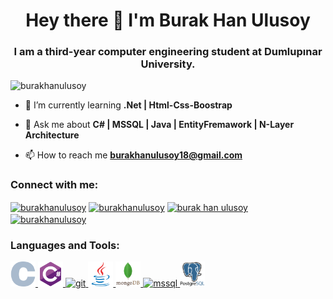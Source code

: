 <h1 align="center">Hey there 👋 I'm Burak Han Ulusoy</h1>

<h3 align="center">I am a third-year computer engineering student at Dumlupınar University.</h3>

<p align="left"> <img src="https://komarev.com/ghpvc/?username=burakhanulusoy&label=Profile%20views&color=0e75b6&style=flat" alt="burakhanulusoy" /> </p>

- 🌱 I’m currently learning **.Net | Html-Css-Boostrap**

- 💬 Ask me about **C# | MSSQL | Java | EntityFremawork | N-Layer Architecture**

- 📫 How to reach me **burakhanulusoy18@gmail.com**

<h3 align="left">Connect with me:</h3>
<p align="left">
<a href="https://linkedin.com/in/burakhanulusoy" target="blank"><img align="center" src="https://raw.githubusercontent.com/rahuldkjain/github-profile-readme-generator/master/src/images/icons/Social/linked-in-alt.svg" alt="burakhanulusoy" height="30" width="40" /></a>
<a href="https://kaggle.com/burakhanulusoy" target="blank"><img align="center" src="https://raw.githubusercontent.com/rahuldkjain/github-profile-readme-generator/master/src/images/icons/Social/kaggle.svg" alt="burakhanulusoy" height="30" width="40" /></a>
<a href="https://fb.com/burak han ulusoy" target="blank"><img align="center" src="https://raw.githubusercontent.com/rahuldkjain/github-profile-readme-generator/master/src/images/icons/Social/facebook.svg" alt="burak han ulusoy" height="30" width="40" /></a>
<a href="https://instagram.com/burakhanulusoy" target="blank"><img align="center" src="https://raw.githubusercontent.com/rahuldkjain/github-profile-readme-generator/master/src/images/icons/Social/instagram.svg" alt="burakhanulusoy" height="30" width="40" /></a>
</p>

<h3 align="left">Languages and Tools:</h3>
<p align="left"> <a href="https://www.cprogramming.com/" target="_blank" rel="noreferrer"> <img src="https://raw.githubusercontent.com/devicons/devicon/master/icons/c/c-original.svg" alt="c" width="40" height="40"/> </a> <a href="https://www.w3schools.com/cs/" target="_blank" rel="noreferrer"> <img src="https://raw.githubusercontent.com/devicons/devicon/master/icons/csharp/csharp-original.svg" alt="csharp" width="40" height="40"/> </a> <a href="https://git-scm.com/" target="_blank" rel="noreferrer"> <img src="https://www.vectorlogo.zone/logos/git-scm/git-scm-icon.svg" alt="git" width="40" height="40"/> </a> <a href="https://www.java.com" target="_blank" rel="noreferrer"> <img src="https://raw.githubusercontent.com/devicons/devicon/master/icons/java/java-original.svg" alt="java" width="40" height="40"/> </a> <a href="https://www.mongodb.com/" target="_blank" rel="noreferrer"> <img src="https://raw.githubusercontent.com/devicons/devicon/master/icons/mongodb/mongodb-original-wordmark.svg" alt="mongodb" width="40" height="40"/> </a> <a href="https://www.microsoft.com/en-us/sql-server" target="_blank" rel="noreferrer"> <img src="https://www.svgrepo.com/show/303229/microsoft-sql-server-logo.svg" alt="mssql" width="40" height="40"/> </a> <a href="https://www.postgresql.org" target="_blank" rel="noreferrer"> <img src="https://raw.githubusercontent.com/devicons/devicon/master/icons/postgresql/postgresql-original-wordmark.svg" alt="postgresql" width="40" height="40"/> </a> </p>


